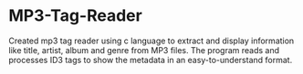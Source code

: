 # MP3-Tag-Reader
Created mp3 tag reader using c language to extract and display information like title, artist, album and genre from MP3 files. The program reads and processes ID3 tags to show the metadata in an easy-to-understand format.

